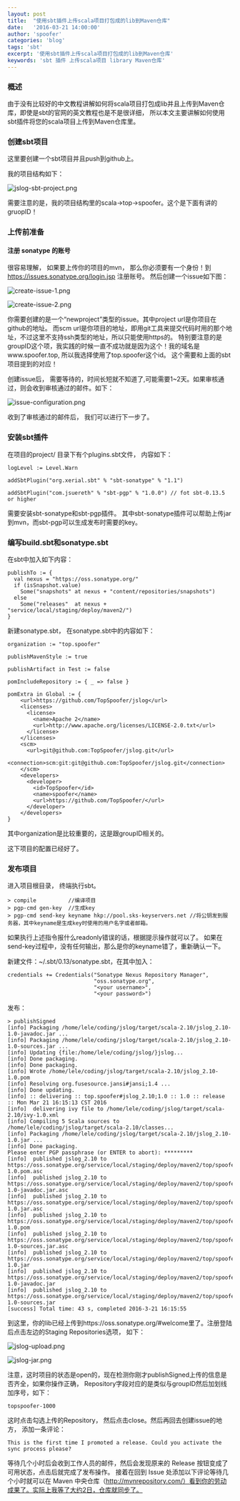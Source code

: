 ```yaml
---
layout: post
title:  "使用sbt插件上传scala项目打包成的lib到Maven仓库"
date:   '2016-03-21 14:00:00'
author: 'spoofer'
categories: 'blog'
tags: 'sbt'
excerpt: '使用sbt插件上传scala项目打包成的lib到Maven仓库'
keywords: 'sbt 插件 上传scala项目 library Maven仓库'
---
```


### 概述

由于没有比较好的中文教程讲解如何将scala项目打包成lib并且上传到Maven仓库，即使是sbt的官网的英文教程也是不是很详细，
所以本文主要讲解如何使用sbt插件将您的scala项目上传到Maven仓库里。

 <!--more-->

### 创建sbt项目

这里要创建一个sbt项目并且push到github上。

我的项目结构如下：

![jslog-sbt-project.png][1]

需要注意的是，我的项目结构里的scala->top->spoofer。这个是下面有讲的gruopID！


### 上传前准备

#### 注册 sonatype 的账号

很容易理解， 如果要上传你的项目的mvn， 那么你必须要有一个身份！到 https://issues.sonatype.org/login.jsp 注册账号。
然后创建一个issue如下图：

![create-issue-1.png][2]

![create-issue-2.png][3]

你需要创建的是一个“newproject”类型的issue。其中project url是你项目在github的地址。
而scm url是你项目的地址，即用git工具来提交代码时用的那个地址，不过这里不支持ssh类型的地址，所以只能使用https的。
特别要注意的是groupID这个项，我实践的时候一直不成功就是因为这个！我的域名是www.spoofer.top, 所以我选择使用了top.spoofer这个id。
这个需要和上面的sbt项目提到的对应！

创建issue后， 需要等待的，时间长短就不知道了,可能需要1~2天。如果审核通过，则会收到审核通过的邮件。如下：

![issue-configuration.png][4]

收到了审核通过的邮件后， 我们可以进行下一步了。

### 安装sbt插件

在项目的project/ 目录下有个plugins.sbt文件， 内容如下：

```
logLevel := Level.Warn

addSbtPlugin("org.xerial.sbt" % "sbt-sonatype" % "1.1")

addSbtPlugin("com.jsuereth" % "sbt-pgp" % "1.0.0") // fot sbt-0.13.5 or higher
```

需要安装sbt-sonatype和sbt-pgp插件。
其中sbt-sonatype插件可以帮助上传jar到mvn，而sbt-pgp可以生成发布时需要的key。


### 编写build.sbt和sonatype.sbt


在sbt中加入如下内容：

```
publishTo := {
  val nexus = "https://oss.sonatype.org/"
  if (isSnapshot.value)
    Some("snapshots" at nexus + "content/repositories/snapshots")
  else
    Some("releases"  at nexus + "service/local/staging/deploy/maven2/")
}
```

新建sonatype.sbt， 在sonatype.sbt中的内容如下：

```
organization := "top.spoofer"

publishMavenStyle := true

publishArtifact in Test := false

pomIncludeRepository := { _ => false }

pomExtra in Global := {
    <url>https://github.com/TopSpoofer/jslog</url>
    <licenses>
      <license>
        <name>Apache 2</name>
        <url>http://www.apache.org/licenses/LICENSE-2.0.txt</url>
      </license>
    </licenses>
    <scm>
      <url>git@github.com:TopSpoofer/jslog.git</url>
      <connection>scm:git:git@github.com:TopSpoofer/jslog.git</connection>
    </scm>
    <developers>
      <developer>
        <id>TopSpoofer</id>
        <name>spoofer</name>
        <url>https://github.com/TopSpoofer/</url>
      </developer>
    </developers>
}
```
其中organization是比较重要的，这是跟groupID相关的。

这下项目的配置已经好了。

### 发布项目

进入项目根目录， 终端执行sbt。

```
> compile          //编译项目
> pgp-cmd gen-key  //生成key
> pgp-cmd send-key keyname hkp://pool.sks-keyservers.net //将公钥发到服务器，其中keyname是生成key时使用的用户名字或者邮箱。
```

如果执行上述指令报什么readonly错误的话，根据提示操作就可以了。
如果在send-key过程中，没有任何输出，那么是你的keyname错了，重新确认一下。

新建文件：~/.sbt/0.13/sonatype.sbt，在其中加入：

```
credentials += Credentials("Sonatype Nexus Repository Manager",
                           "oss.sonatype.org",
                           "<your username>",
                           "<your password>")
```

发布：

```
> publishSigned
[info] Packaging /home/lele/coding/jslog/target/scala-2.10/jslog_2.10-1.0-javadoc.jar ...
[info] Packaging /home/lele/coding/jslog/target/scala-2.10/jslog_2.10-1.0-sources.jar ...
[info] Updating {file:/home/lele/coding/jslog/}jslog...
[info] Done packaging.
[info] Done packaging.
[info] Wrote /home/lele/coding/jslog/target/scala-2.10/jslog_2.10-1.0.pom
[info] Resolving org.fusesource.jansi#jansi;1.4 ...
[info] Done updating.
[info] :: delivering :: top.spoofer#jslog_2.10;1.0 :: 1.0 :: release :: Mon Mar 21 16:15:13 CST 2016
[info] 	delivering ivy file to /home/lele/coding/jslog/target/scala-2.10/ivy-1.0.xml
[info] Compiling 5 Scala sources to /home/lele/coding/jslog/target/scala-2.10/classes...
[info] Packaging /home/lele/coding/jslog/target/scala-2.10/jslog_2.10-1.0.jar ...
[info] Done packaging.
Please enter PGP passphrase (or ENTER to abort): *********
[info] 	published jslog_2.10 to https://oss.sonatype.org/service/local/staging/deploy/maven2/top/spoofer/jslog_2.10/1.0/jslog_2.10-1.0.pom.asc
[info] 	published jslog_2.10 to https://oss.sonatype.org/service/local/staging/deploy/maven2/top/spoofer/jslog_2.10/1.0/jslog_2.10-1.0-javadoc.jar.asc
[info] 	published jslog_2.10 to https://oss.sonatype.org/service/local/staging/deploy/maven2/top/spoofer/jslog_2.10/1.0/jslog_2.10-1.0.jar.asc
[info] 	published jslog_2.10 to https://oss.sonatype.org/service/local/staging/deploy/maven2/top/spoofer/jslog_2.10/1.0/jslog_2.10-1.0.pom
[info] 	published jslog_2.10 to https://oss.sonatype.org/service/local/staging/deploy/maven2/top/spoofer/jslog_2.10/1.0/jslog_2.10-1.0-sources.jar.asc
[info] 	published jslog_2.10 to https://oss.sonatype.org/service/local/staging/deploy/maven2/top/spoofer/jslog_2.10/1.0/jslog_2.10-1.0.jar
[info] 	published jslog_2.10 to https://oss.sonatype.org/service/local/staging/deploy/maven2/top/spoofer/jslog_2.10/1.0/jslog_2.10-1.0-javadoc.jar
[info] 	published jslog_2.10 to https://oss.sonatype.org/service/local/staging/deploy/maven2/top/spoofer/jslog_2.10/1.0/jslog_2.10-1.0-sources.jar
[success] Total time: 43 s, completed 2016-3-21 16:15:55
```

到这里，你的lib已经上传到https://oss.sonatype.org/#welcome里了。注册登陆后点击左边的Staging Repositories选项， 如下：


![jslog-upload.png][5]

![jslog-jar.png][6]

注意，这时项目的状态是open的，现在检测你刚才publishSigned上传的信息是否齐全，如果你操作正确，
Repository字段对应的是类似与groupID然后加划线加序号，如下：

```
topspoofer-1000
```

这时点击勾选上传的Repository， 然后点击close。然后再回去创建issue的地方， 添加一条评论：

```
This is the first time I promoted a release. Could you activate the sync process please?
```

等待几个小时后会收到工作人员的邮件，然后会发现原来的 Release 按钮变成了可用状态，点击后就完成了发布操作。
接着在回到 Issue 处添加以下评论等待几个小时就可以在 Maven 中央仓库（http://mvnrepository.com/）看到你的劳动成果了。实际上我等了大约2日，仓库就同步了。

[1]: http://www.spoofer.top/assets/images/2016/03/jslog-sbt-project.png
[2]: http://www.spoofer.top/assets/images/2016/03/create-issue-1.png
[3]: http://www.spoofer.top/assets/images/2016/03/create-issue-2.png
[4]: http://www.spoofer.top/assets/images/2016/03/issue-configuration.png
[5]: http://www.spoofer.top/assets/images/2016/03/jslog-upload.png
[6]: http://www.spoofer.top/assets/images/2016/03/jslog-jar.png

